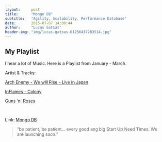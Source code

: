 ```yaml
---
layout:     post
title:      "Mongo DB"
subtitle:   "Agility, Scalability, Performance Database"
date:       2015-07-07 14:00:44
author:     "Lucas Gatsas"
header-img: "img/lucas-gatsas-01256437283514.jpg"
---
```

<h2 class="section-heading">My Playlist</h2>

I hear a lot of Music. Here is a Playlist from January - March. 

Artist & Tracks:

[Arch Enemy - We will Rise - Live in Japan](https://www.youtube.com/watch?v=QRof6njCZWU) 

[InFlames - Colony](https://www.youtube.com/watch?v=kR-UCNF9BeU) 

[Guns 'n' Roses](https://www.youtube.com/watch?v=VC9L-BZ1PI0) 

<br>










Link: <a href="https://www.mongodb.org">Mongo DB</a>



<blockquote>
“be patient, be patient... every good ang big Start Up Need Times. We are launching soon.” 
</blockquote>

